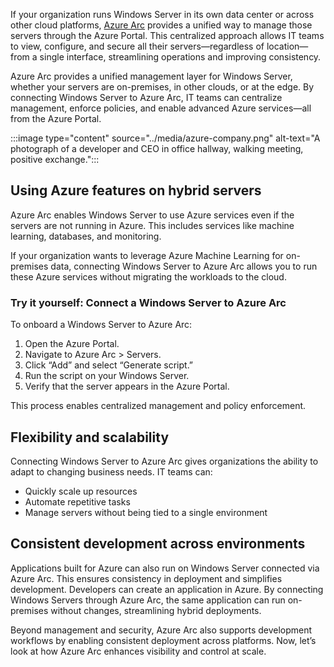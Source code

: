 If your organization runs Windows Server in its own data center or across other cloud platforms, [Azure Arc](https://learn.microsoft.com/en-us/azure/azure-arc/overview) provides a unified way to manage those servers through the Azure Portal. This centralized approach allows IT teams to view, configure, and secure all their servers—regardless of location—from a single interface, streamlining operations and improving consistency.

Azure Arc provides a unified management layer for Windows Server, whether your servers are on-premises, in other clouds, or at the edge. By connecting Windows Server to Azure Arc, IT teams can centralize management, enforce policies, and enable advanced Azure services—all from the Azure Portal.

:::image type="content" source="../media/azure-company.png" alt-text="A photograph of a developer and CEO in office hallway, walking meeting, positive exchange.":::

## Using Azure features on hybrid servers

Azure Arc enables Windows Server to use Azure services even if the servers are not running in Azure. This includes services like machine learning, databases, and monitoring.

If your organization wants to leverage Azure Machine Learning for on-premises data, connecting Windows Server to Azure Arc allows you to run these Azure services without migrating the workloads to the cloud.

 
### Try it yourself: Connect a Windows Server to Azure Arc

To onboard a Windows Server to Azure Arc:

1. Open the Azure Portal.
2. Navigate to Azure Arc > Servers.
3. Click “Add” and select “Generate script.”
4. Run the script on your Windows Server.
5. Verify that the server appears in the Azure Portal.

This process enables centralized management and policy enforcement. 

## Flexibility and scalability

Connecting Windows Server to Azure Arc gives organizations the ability to adapt to changing business needs. IT teams can:

- Quickly scale up resources
- Automate repetitive tasks
- Manage servers without being tied to a single environment

## Consistent development across environments

Applications built for Azure can also run on Windows Server connected via Azure Arc. This ensures consistency in deployment and simplifies development. Developers can create an application in Azure. By connecting Windows Servers through Azure Arc, the same application can run on-premises without changes, streamlining hybrid deployments.

Beyond management and security, Azure Arc also supports development workflows by enabling consistent deployment across platforms. Now, let’s look at how Azure Arc enhances visibility and control at scale.